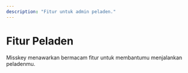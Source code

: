 ```yaml
---
description: "Fitur untuk admin peladen."
---
```


# Fitur Peladen

Misskey menawarkan bermacam fitur untuk membantumu menjalankan peladenmu.

<MkIndex :sort="(a, b) => b.name - a.name"></MkIndex>
